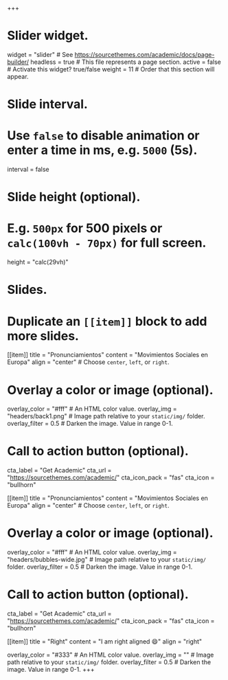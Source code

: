 +++
# Slider widget.
widget = "slider"  # See https://sourcethemes.com/academic/docs/page-builder/
headless = true    # This file represents a page section.
active = false     # Activate this widget? true/false
weight = 11        # Order that this section will appear.

# Slide interval.
# Use `false` to disable animation or enter a time in ms, e.g. `5000` (5s).
interval = false

# Slide height (optional).
# E.g. `500px` for 500 pixels or `calc(100vh - 70px)` for full screen.
height = "calc(29vh)"

# Slides.
# Duplicate an `[[item]]` block to add more slides.
[[item]]
  title = "Pronunciamientos"
  content = "Movimientos Sociales en Europa"
  align = "center"  # Choose `center`, `left`, or `right`.

  # Overlay a color or image (optional).
   overlay_color = "#fff"                    # An HTML color value.
   overlay_img = "headers/back1.png"  # Image path relative to your `static/img/` folder.
   overlay_filter = 0.5                      # Darken the image. Value in range 0-1.

  # Call to action button (optional).
  cta_label = "Get Academic"
  cta_url = "https://sourcethemes.com/academic/"
  cta_icon_pack = "fas"
  cta_icon = "bullhorn"



[[item]]
title = "Pronunciamientos"
content = "Movimientos Sociales en Europa"
align = "center"  # Choose `center`, `left`, or `right`.

# Overlay a color or image (optional).
overlay_color = "#fff"                     # An HTML color value.
overlay_img = "headers/bubbles-wide.jpg"   # Image path relative to your `static/img/` folder.
overlay_filter = 0.5                       # Darken the image. Value in range 0-1.

# Call to action button (optional).
cta_label = "Get Academic"
cta_url = "https://sourcethemes.com/academic/"
cta_icon_pack = "fas"
cta_icon = "bullhorn"

[[item]]
  title = "Right"
  content = "I am right aligned :smile:"
  align = "right"

  overlay_color = "#333"  # An HTML color value.
  overlay_img = ""  # Image path relative to your `static/img/` folder.
  overlay_filter = 0.5  # Darken the image. Value in range 0-1.
+++
